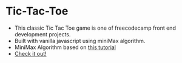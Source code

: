 # Tic-Tac-Toe
- This classic Tic Tac Toe game is one of freecodecamp front end development projects.<br>
- Built with vanilla javascript using miniMax algorithm. <br>
- MiniMax Algorithm based on [this tutorial](https://www.youtube.com/watch?v=aWhb9dr1jNw&t=1604s) <br>
- [Check it out!](https://trangtmtran.github.io/Tic-Tac-Toe/)
